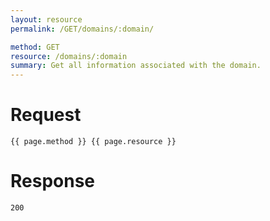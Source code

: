 ```yaml
---
layout: resource
permalink: /GET/domains/:domain/

method: GET
resource: /domains/:domain
summary: Get all information associated with the domain.
---
```


# Request

~~~
{{ page.method }} {{ page.resource }}
~~~

# Response

~~~
200
~~~
